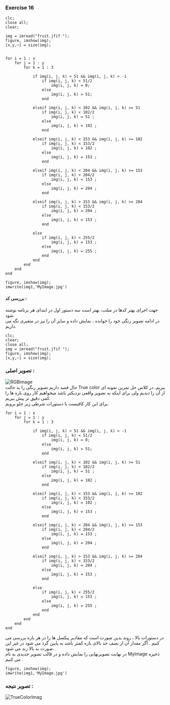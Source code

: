 ### Exercise 16
```
clc;
close all;
clear;

img = imread("fruit.jfif ");
figure, imshow(img);
[x,y,~] = size(img);


for i = 1 : x
    for j = 1 : y
        for k = 1 : 3
            
            if img(i, j, k) < 51 && img(i, j, k) > -1
                if img(i, j, k) < 51/2
                    img(i, j, k) = 0;
                else
                    img(i, j, k) = 51;
                end

            elseif img(i, j, k) < 102 && img(i, j, k) >= 51
                if img(i, j, k) < 102/2
                    img(i, j, k) = 51 ;
                else
                    img(i, j, k) = 102 ;
                end

            elseif img(i, j, k) < 153 && img(i, j, k) >= 102
                if img(i, j, k) < 153/2
                    img(i, j, k) = 102 ;
                else
                    img(i, j, k) = 153 ;
                end
                
            elseif img(i, j, k) < 204 && img(i, j, k) >= 153 
                if img(i, j, k) < 204/2
                    img(i, j, k) = 153 ;
                else
                    img(i, j, k) = 204 ;
                end

            elseif img(i, j, k) > 153 && img(i, j, k) >= 204
                if img(i, j, k) < 153/2
                    img(i, j, k) = 204 ;
                else
                    img(i, j, k) = 153 ;
                end

            else
                if img(i, j, k) < 255/2
                    img(i, j, k) = 153 ;
                else
                    img(i, j, k) = 255 ;
                end
            end
        end
    end
end

figure, imshow(img);
imwrite(img1,'MyImage.jpg')
```
#### بررسی کد :
جهت اجرای بهتر کدها در متلب، بهتر است سه دستور اول در ابتدای هر برنامه نوشته شود. 
<br/>
در ادامه تصویر رنگی خود را خوانده ، نمایش داده و سایز آن را نیز در متغیری نگه می داریم.
```
clc;
clear;
close all;
img = imread("fruit.jfif ");
figure, imshow(img);
[x,y,~] = size(img);
```
### تصویر اصلی :
![RGBimage](https://github.com/semnan-university-ai/image-processing-class-002/blob/main/exercises/fatemeh456/16/fruit.jfif)
<br/>
حال قصد داریم تصویر رنگی را به حالت True color ببریم.
در کلاس حل تمرین نمونه ای از آن را دیدیم ولی برای اینکه به تصویر واقعی نزدیکتر باشد میخواهیم کار روی بازه ها را کمی دقیق تر پیش ببریم.
<br/>
برای این کار کافیست با دستورات شرطی زیر جلو برویم.
 
```
for i = 1 : x
    for j = 1 : y
        for k = 1 : 3
            
            if img(i, j, k) < 51 && img(i, j, k) > -1
                if img(i, j, k) < 51/2
                    img(i, j, k) = 0;
                else
                    img(i, j, k) = 51;
                end

            elseif img(i, j, k) < 102 && img(i, j, k) >= 51
                if img(i, j, k) < 102/2
                    img(i, j, k) = 51 ;
                else
                    img(i, j, k) = 102 ;
                end

            elseif img(i, j, k) < 153 && img(i, j, k) >= 102
                if img(i, j, k) < 153/2
                    img(i, j, k) = 102 ;
                else
                    img(i, j, k) = 153 ;
                end
                
            elseif img(i, j, k) < 204 && img(i, j, k) >= 153 
                if img(i, j, k) < 204/2
                    img(i, j, k) = 153 ;
                else
                    img(i, j, k) = 204 ;
                end

            elseif img(i, j, k) > 153 && img(i, j, k) >= 204
                if img(i, j, k) < 153/2
                    img(i, j, k) = 204 ;
                else
                    img(i, j, k) = 153 ;
                end

            else
                if img(i, j, k) < 255/2
                    img(i, j, k) = 153 ;
                else
                    img(i, j, k) = 255 ;
                end
            end
        end
    end
end
```
در دستورات بالا ، روند بدین صورت است که مقادیر پیکسل ها را در هر بازه بررسی می کنیم . اگر مقدار آن از نصف حد بالای بازه کمتر باشد به پایین گرد می شود 
در غیر این صورت به بالا رند می شود.
<br/>
در نهایت تصویرنهایی را نمایش داده و در قالب تصویر جدیدی به نام MyImage ذخیره می کنیم .
```
figure, imshow(img);
imwrite(img1,'MyImage.jpg')
```
### تصویر نتیجه :

![TrueColorImag](https://github.com/semnan-university-ai/image-processing-class-002/blob/main/exercises/fatemeh456/16/MyImage.jpg)
